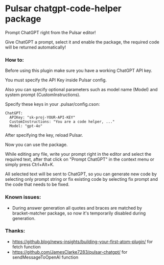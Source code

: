 # Pulsar chatgpt-code-helper package

Prompt ChatGPT right from the Pulsar editor!

Give ChatGPT a prompt, select it and enable the package, the required code will be returned automatically!

### How to:

Before using this plugin make sure you have a working ChatGPT API key.

You must specify the API Key inside Pulsar config.

Also you can specify optional parameters such as model name (Model) and system prompt (CustomInstructions).

Specify these keys in your .pulsar/config.cson:
```
ChatGPT:
  APIKey: "sk-proj-YOUR-API-KEY"
  CustomInstructions: "You are a code helper, ..."
  Model: "gpt-4o"
```

After specifying the key, reload Pulsar.

Now you can use the package.

While editing any file, write your prompt right in the editor and select the required text, after that click on "Prompt ChatGPT" in the context menu or simply press Ctrl+Alt+K.

All selected text will be sent to ChatGPT, so you can generate new code by selecting only prompt string or fix existing code by selecting fix prompt and the code that needs to be fixed.

### Known issues:

- During answer generation all quotes and braces are matched by bracket-matcher package, so now it's temporarily disabled during generation.

### Thanks:

- https://github.blog/news-insights/building-your-first-atom-plugin/ for fetch function
- https://github.com/JamesClarke7283/pulsar-chatgpt/ for sendMessageToOpenAI function

[//]: <> (TODO: add GIFs with examples, how-to use, config options)

